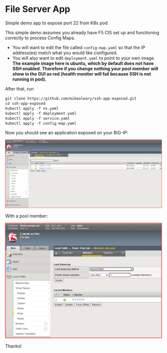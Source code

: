 # File Server App
Simple demo app to expose port 22 from K8s pod

This simple demo assumes you already have F5 CIS set up and functioning correctly to process Config Maps. 

* You will want to edit the file called ```config-map.yaml``` so that the IP address(es) match what you would like configured.
* You will also want to edit ```deployment.yaml``` to point to your own image. **The example image here is ubuntu, which by default does not have SSH enabled. Therefore if you change nothing your pool member will show in the GUI as red (health monitor will fail because SSH is not running in pod).**

After that, run
````
git clone https://github.com/mikeoleary/ssh-app-exposed.git
cd ssh-app-exposed
kubectl apply -f ns.yaml
kubectl apply -f deployment.yaml
kubectl apply -f service.yaml
kubectl apply -f config-map.yaml
````

Now you should see an application exposed on your BIG-IP:

![Image](images/virtual-servers.PNG)

With a pool member:

![Image2](images/pool-members.PNG)

Thanks!
